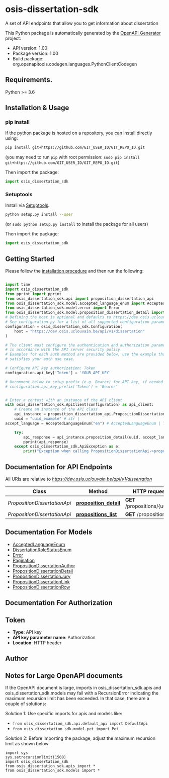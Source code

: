 # osis-dissertation-sdk
A set of API endpoints that allow you to get information about dissertation

This Python package is automatically generated by the [OpenAPI Generator](https://openapi-generator.tech) project:

- API version: 1.00
- Package version: 1.00
- Build package: org.openapitools.codegen.languages.PythonClientCodegen

## Requirements.

Python >= 3.6

## Installation & Usage
### pip install

If the python package is hosted on a repository, you can install directly using:

```sh
pip install git+https://github.com/GIT_USER_ID/GIT_REPO_ID.git
```
(you may need to run `pip` with root permission: `sudo pip install git+https://github.com/GIT_USER_ID/GIT_REPO_ID.git`)

Then import the package:
```python
import osis_dissertation_sdk
```

### Setuptools

Install via [Setuptools](http://pypi.python.org/pypi/setuptools).

```sh
python setup.py install --user
```
(or `sudo python setup.py install` to install the package for all users)

Then import the package:
```python
import osis_dissertation_sdk
```

## Getting Started

Please follow the [installation procedure](#installation--usage) and then run the following:

```python

import time
import osis_dissertation_sdk
from pprint import pprint
from osis_dissertation_sdk.api import proposition_dissertation_api
from osis_dissertation_sdk.model.accepted_language_enum import AcceptedLanguageEnum
from osis_dissertation_sdk.model.error import Error
from osis_dissertation_sdk.model.proposition_dissertation_detail import PropositionDissertationDetail
# Defining the host is optional and defaults to https://dev.osis.uclouvain.be/api/v1/dissertation
# See configuration.py for a list of all supported configuration parameters.
configuration = osis_dissertation_sdk.Configuration(
    host = "https://dev.osis.uclouvain.be/api/v1/dissertation"
)

# The client must configure the authentication and authorization parameters
# in accordance with the API server security policy.
# Examples for each auth method are provided below, use the example that
# satisfies your auth use case.

# Configure API key authorization: Token
configuration.api_key['Token'] = 'YOUR_API_KEY'

# Uncomment below to setup prefix (e.g. Bearer) for API key, if needed
# configuration.api_key_prefix['Token'] = 'Bearer'


# Enter a context with an instance of the API client
with osis_dissertation_sdk.ApiClient(configuration) as api_client:
    # Create an instance of the API class
    api_instance = proposition_dissertation_api.PropositionDissertationApi(api_client)
    uuid = "uuid_example" # str | 
accept_language = AcceptedLanguageEnum("en") # AcceptedLanguageEnum | The header advertises which languages the client is able to understand, and which locale variant is preferred. (By languages, we mean natural languages, such as English, and not programming languages.)  (optional)

    try:
        api_response = api_instance.proposition_detail(uuid, accept_language=accept_language)
        pprint(api_response)
    except osis_dissertation_sdk.ApiException as e:
        print("Exception when calling PropositionDissertationApi->proposition_detail: %s\n" % e)
```

## Documentation for API Endpoints

All URIs are relative to *https://dev.osis.uclouvain.be/api/v1/dissertation*

Class | Method | HTTP request | Description
------------ | ------------- | ------------- | -------------
*PropositionDissertationApi* | [**proposition_detail**](docs/PropositionDissertationApi.md#proposition_detail) | **GET** /propositions/{uuid}/ | 
*PropositionDissertationApi* | [**propositions_list**](docs/PropositionDissertationApi.md#propositions_list) | **GET** /propositions | 


## Documentation For Models

 - [AcceptedLanguageEnum](docs/AcceptedLanguageEnum.md)
 - [DissertationRoleStatusEnum](docs/DissertationRoleStatusEnum.md)
 - [Error](docs/Error.md)
 - [Pagination](docs/Pagination.md)
 - [PropositionDissertationAuthor](docs/PropositionDissertationAuthor.md)
 - [PropositionDissertationDetail](docs/PropositionDissertationDetail.md)
 - [PropositionDissertationJury](docs/PropositionDissertationJury.md)
 - [PropositionDissertationLink](docs/PropositionDissertationLink.md)
 - [PropositionDissertationRow](docs/PropositionDissertationRow.md)


## Documentation For Authorization


## Token

- **Type**: API key
- **API key parameter name**: Authorization
- **Location**: HTTP header


## Author




## Notes for Large OpenAPI documents
If the OpenAPI document is large, imports in osis_dissertation_sdk.apis and osis_dissertation_sdk.models may fail with a
RecursionError indicating the maximum recursion limit has been exceeded. In that case, there are a couple of solutions:

Solution 1:
Use specific imports for apis and models like:
- `from osis_dissertation_sdk.api.default_api import DefaultApi`
- `from osis_dissertation_sdk.model.pet import Pet`

Solution 2:
Before importing the package, adjust the maximum recursion limit as shown below:
```
import sys
sys.setrecursionlimit(1500)
import osis_dissertation_sdk
from osis_dissertation_sdk.apis import *
from osis_dissertation_sdk.models import *
```

